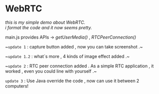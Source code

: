 # WebRTC
*this is my simple demo about WebRTC.*  
_i format the code and it now seems pretty._

main.js provides APIs -> *getUserMedia()* , *RTCPeerConnection()*

~`update 1` : capture button added , now you can take screenshot .~

~`update 1.2` : what\`s more , 4 kinds of image effect added .~

~`update 2` : RTC peer connection added . As a simple RTC application , it worked , even you could line with yourself .~

`update 3` : Use Java override the code , now can use it between 2 computers!
